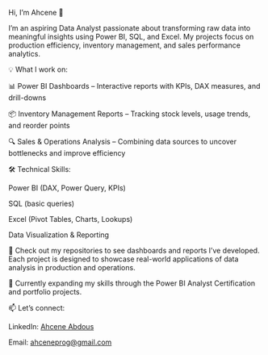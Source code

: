 Hi, I’m Ahcene 👋

I’m an aspiring Data Analyst passionate about transforming raw data into meaningful insights using Power BI, SQL, and Excel. My projects focus on production efficiency, inventory management, and sales performance analytics.

💡 What I work on:

📊 Power BI Dashboards – Interactive reports with KPIs, DAX measures, and drill-downs

📦 Inventory Management Reports – Tracking stock levels, usage trends, and reorder points

🔍 Sales & Operations Analysis – Combining data sources to uncover bottlenecks and improve efficiency

🛠️ Technical Skills:

Power BI (DAX, Power Query, KPIs)

SQL (basic queries)

Excel (Pivot Tables, Charts, Lookups)

Data Visualization & Reporting

📂 Check out my repositories to see dashboards and reports I’ve developed. Each project is designed to showcase real-world applications of data analysis in production and operations.

🌱 Currently expanding my skills through the Power BI Analyst Certification and portfolio projects.

📫 Let’s connect:

LinkedIn: [Ahcene Abdous](https://www.linkedin.com/in/ahcene-abdous-64aa16147/)

Email: ahceneprog@gmail.com

